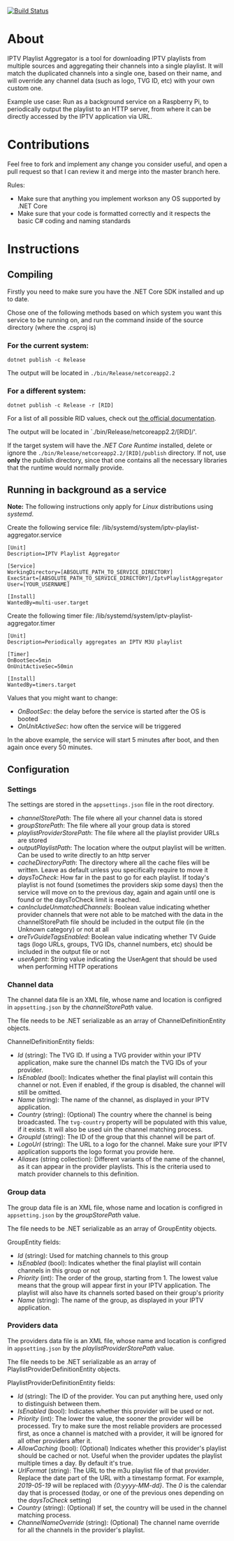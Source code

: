 [![Build Status](https://travis-ci.com/hmlendea/iptv-playlist-aggregator.svg?branch=master)](https://travis-ci.com/hmlendea/iptv-playlist-aggregator)

# About

IPTV Playlist Aggregator is a tool for downloading IPTV playlists from multiple sources and aggregating their channels into a single playlist. It will match the duplicated channels into a single one, based on their name, and will override any channel data (such as logo, TVG ID, etc) with your own custom one.

Example use case:
Run as a background service on a Raspberry Pi, to periodically output the playlist to an HTTP server, from where it can be directly accessed by the IPTV application via URL.

# Contributions

Feel free to fork and implement any change you consider useful, and open a pull request so that I can review it and merge into the master branch here.

Rules:
 - Make sure that anything you implement workson any OS supported by .NET Core
 - Make sure that your code is formatted correctly and it respects the basic C# coding and naming standards

# Instructions

## Compiling

Firstly you need to make sure you have the .NET Core SDK installed and up to date.

Chose one of the following methods based on which system you want this service to be running on, and run the command inside of the source directory (where the .csproj is)

### For the current system:

`dotnet publish -c Release`

The output will be located in `./bin/Release/netcoreapp2.2`

### For a different system:

`dotnet publish -c Release -r [RID]`

For a list of all possible RID values, check out [the official documentation](https://docs.microsoft.com/en-us/dotnet/core/rid-catalog).

The output will be located in `./bin/Release/netcoreapp2.2/[RID]/'.

If the target system will have the *.NET Core Runtime* installed, delete or ignore the `./bin/Release/netcoreapp2.2/[RID]/publish` directory.
If not, use **only** the publish directory, since that one contains all the necessary libraries that the runtime would normally provide.

## Running in background as a service

**Note:** The following instructions only apply for *Linux* distributions using *systemd*.

Create the following service file: /lib/systemd/system/iptv-playlist-aggregator.service
```
[Unit]
Description=IPTV Playlist Aggregator

[Service]
WorkingDirectory=[ABSOLUTE_PATH_TO_SERVICE_DIRECTORY]
ExecStart=[ABSOLUTE_PATH_TO_SERVICE_DIRECTORY]/IptvPlaylistAggregator
User=[YOUR_USERNAME]

[Install]
WantedBy=multi-user.target
```

Create the following timer file: /lib/systemd/system/iptv-playlist-aggregator.timer
```
[Unit]
Description=Periodically aggregates an IPTV M3U playlist

[Timer]
OnBootSec=5min
OnUnitActiveSec=50min

[Install]
WantedBy=timers.target
```

Values that you might want to change:
 - *OnBootSec*: the delay before the service is started after the OS is booted
 - *OnUnitActiveSec*: how often the service will be triggered

In the above example, the service will start 5 minutes after boot, and then again once every 50 minutes.

## Configuration

### Settings

The settings are stored in the `appsettings.json` file in the root directory.

 - *channelStorePath*: The file where all your channel data is stored
 - *groupStorePath*: The file where all your group data is stored
 - *playlistProviderStorePath*: The file where all the playlist provider URLs are stored
 - *outputPlaylistPath*: The location where the output playlist will be written. Can be used to write directly to an http server
 - *cacheDirectoryPath*: The directory where all the cache files will be written. Leave as default unless you specifically require to move it
 - *daysToCheck*: How far in the past to go for each playlist. If today's playlist is not found (sometimes the providers skip some days) then the service will move on to the previous day, again and again until one is found or the daysToCheck limit is reached.
 - *canIncludeUnmatchedChannels*: Boolean value indicating whether provider channels that were not able to be matched with the data in the channelStorePath file should be included in the output file (in the Unknown category) or not at all
 - *areTvGuideTagsEnabled*: Boolean value indicating whether TV Guide tags (logo URLs, groups, TVG IDs, channel numbers, etc) should be included in the output file or not
 - *userAgent*: String value indicating the UserAgent that should be used when performing HTTP operations

### Channel data

The channel data file is an XML file, whose name and location is configred in `appsetting.json` by the *channelStorePath* value.

The file needs to be .NET serializable as an array of ChannelDefinitionEntity objects.

ChannelDefinitionEntity fields:
 - *Id* (string): The TVG ID. If using a TVG provider within your IPTV application, make sure the channel IDs match the TVG IDs of your provider.
 - *IsEnabled* (bool): Indicates whether the final playlist will contain this channel or not. Even if enabled, if the group is disabled, the channel will still be omitted.
 - *Name* (string): The name of the channel, as displayed in your IPTV application.
 - *Country* (string): (Optional) The country where the channel is being broadcasted. The `tvg-country` property will be populated with this value, if it exists. It will also be used uin the channel matching process.
 - *GroupId* (string): The ID of the group that this channel will be part of.
 - *LogoUrl* (string): The URL to a logo for the channel. Make sure your IPTV application supports the logo format you provide here.
 - *Aliases* (string collection): Different variants of the name of the channel, as it can appear in the provider playlists. This is the criteria used to match provider channels to this definition.

### Group data

The group data file is an XML file, whose name and location is configred in `appsetting.json` by the *groupStorePath* value.

The file needs to be .NET serializable as an array of GroupEntity objects.

GroupEntity fields:
 - *Id* (string): Used for matching channels to this group
 - *IsEnabled* (bool): Indicates whether the final playlist will contain channels in this group or not
 - *Priority* (int): The order of the group, starting from 1. The lowest value means that the group will appear first in your IPTV application. The playlist will also have its channels sorted based on their group's priority
 - *Name* (string): The name of the group, as displayed in your IPTV application.

### Providers data

The providers data file is an XML file, whose name and location is configred in `appsetting.json` by the *playlistProviderStorePath* value.

The file needs to be .NET serializable as an array of PlaylistProviderDefinitionEntity objects.

PlaylistProviderDefinitionEntity fields:
 - *Id* (string): The ID of the provider. You can put anything here, used only to distinguish between them.
 - *IsEnabled* (bool): Indicates whether this provider will be used or not.
 - *Priority* (int): The lower the value, the sooner the provider will be processed. Try to make sure the most reliable providers are processed first, as once a channel is matched with a provider, it will be ignored for all other providers after it.
 - *AllowCaching* (bool): (Optional) Indicates whether this provider's playlist should be cached or not. Useful when the provider updates the playlist multiple times a day. By default it's true.
 - *UrlFormat* (string): The URL to the m3u playlist file of that provider. Replace the date part of the URL with a timestamp format. For example, *2019-05-19* will be replaced with *{0:yyyy-MM-dd}*. The *0* is the calendar day that is processed (today, or one of the previous ones depending on the *daysToCheck* setting)
 - *Country* (string): (Optional) If set, the country will be used in the channel matching process.
 - *ChannelNameOverride* (string): (Optional) The channel name override for all the channels in the provider's playlist.
